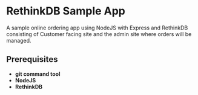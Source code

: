 RethinkDB Sample App
=====================

A sample online ordering app using NodeJS with Express and RethinkDB consisting of Customer facing site and the admin site where orders will be managed.

Prerequisites
-------------

  * **git command tool**
  * **NodeJS**
  * **RethinkDB**
  
